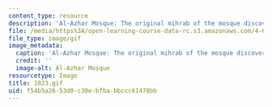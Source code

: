 ```yaml
---
content_type: resource
description: 'Al-Azhar Mosque: The original mihrab of the mosque discovered in 1930''s.'
file: /media/https%3A/open-learning-course-data-rc.s3.amazonaws.com/4-615-the-architecture-of-cairo-spring-2002/f54b5a2653d0c30ebfbabbccc61478bb_1023.gif
file_type: image/gif
image_metadata:
  caption: 'Al-Azhar Mosque: The original mihrab of the mosque discovered in 1930''s.'
  credit: ''
  image-alt: Al-Azhar Mosque
resourcetype: Image
title: 1023.gif
uid: f54b5a26-53d0-c30e-bfba-bbccc61478bb
---
```

